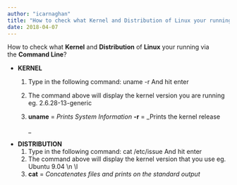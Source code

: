 ```yaml
---
author: "icarnaghan"
title: "How to check what Kernel and Distribution of Linux your running"
date: 2018-04-07
---
```


How to check what **Kernel** and **Distribution** of **Linux** your running via the **Command Line**?

- **KERNEL**
    1. Type in the following command: uname -r And hit enter
    2. The command above will display the kernel version you are running eg. 2.6.28-13-generic
    3. **uname** = _Prints System Information_ **\-r** = _Prints the kernel release
        
        _
- **DISTRIBUTION**
    1. Type in the following command: cat /etc/issue And hit enter
    2. The command above will display the kernel version that you use eg. Ubuntu 9.04 \\n \\l
    3. **cat** \= _Concatenates files and prints on the standard output_
